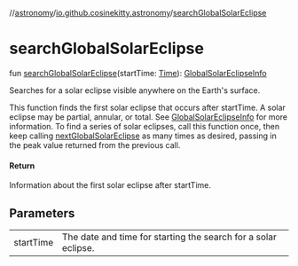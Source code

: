 //[astronomy](../../index.md)/[io.github.cosinekitty.astronomy](index.md)/[searchGlobalSolarEclipse](search-global-solar-eclipse.md)

# searchGlobalSolarEclipse

fun [searchGlobalSolarEclipse](search-global-solar-eclipse.md)(startTime: [Time](-time/index.md)): [GlobalSolarEclipseInfo](-global-solar-eclipse-info/index.md)

Searches for a solar eclipse visible anywhere on the Earth's surface.

This function finds the first solar eclipse that occurs after startTime. A solar eclipse may be partial, annular, or total. See [GlobalSolarEclipseInfo](-global-solar-eclipse-info/index.md) for more information. To find a series of solar eclipses, call this function once, then keep calling [nextGlobalSolarEclipse](next-global-solar-eclipse.md) as many times as desired, passing in the peak value returned from the previous call.

#### Return

Information about the first solar eclipse after startTime.

## Parameters

| | |
|---|---|
| startTime | The date and time for starting the search for a solar eclipse. |

